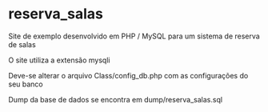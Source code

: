 # reserva_salas
Site de exemplo desenvolvido em PHP / MySQL para um sistema de reserva de salas

O site utiliza a extensão mysqli

Deve-se alterar o arquivo Class/config_db.php com as configurações do seu banco

Dump da base de dados se encontra em dump/reserva_salas.sql

